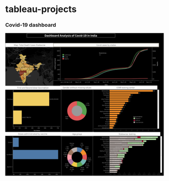 # tableau-projects
### Covid-19 dashboard
![alt text](https://github.com/anzi7/tableau-projects/blob/main/covid-19%20dashboard/covid%2019%20dashboard.png)
